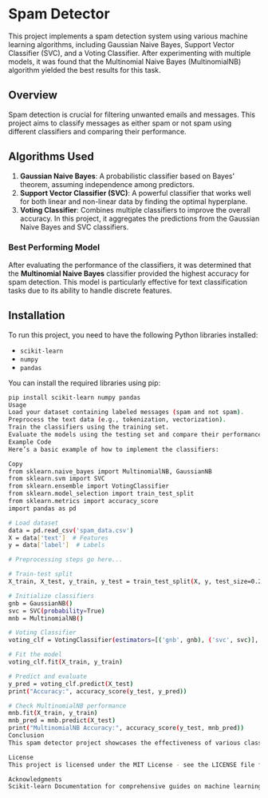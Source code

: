 # Spam Detector

This project implements a spam detection system using various machine learning algorithms, including Gaussian Naive Bayes, Support Vector Classifier (SVC), and a Voting Classifier. After experimenting with multiple models, it was found that the Multinomial Naive Bayes (MultinomialNB) algorithm yielded the best results for this task.

## Overview

Spam detection is crucial for filtering unwanted emails and messages. This project aims to classify messages as either spam or not spam using different classifiers and comparing their performance.

## Algorithms Used

1. **Gaussian Naive Bayes**: A probabilistic classifier based on Bayes' theorem, assuming independence among predictors.
2. **Support Vector Classifier (SVC)**: A powerful classifier that works well for both linear and non-linear data by finding the optimal hyperplane.
3. **Voting Classifier**: Combines multiple classifiers to improve the overall accuracy. In this project, it aggregates the predictions from the Gaussian Naive Bayes and SVC classifiers.

### Best Performing Model

After evaluating the performance of the classifiers, it was determined that the **Multinomial Naive Bayes** classifier provided the highest accuracy for spam detection. This model is particularly effective for text classification tasks due to its ability to handle discrete features.

## Installation

To run this project, you need to have the following Python libraries installed:

- `scikit-learn`
- `numpy`
- `pandas`

You can install the required libraries using pip:

```bash
pip install scikit-learn numpy pandas
Usage
Load your dataset containing labeled messages (spam and not spam).
Preprocess the text data (e.g., tokenization, vectorization).
Train the classifiers using the training set.
Evaluate the models using the testing set and compare their performance.
Example Code
Here’s a basic example of how to implement the classifiers:

Copy
from sklearn.naive_bayes import MultinomialNB, GaussianNB
from sklearn.svm import SVC
from sklearn.ensemble import VotingClassifier
from sklearn.model_selection import train_test_split
from sklearn.metrics import accuracy_score
import pandas as pd

# Load dataset
data = pd.read_csv('spam_data.csv')
X = data['text']  # Features
y = data['label']  # Labels

# Preprocessing steps go here...

# Train-test split
X_train, X_test, y_train, y_test = train_test_split(X, y, test_size=0.2, random_state=42)

# Initialize classifiers
gnb = GaussianNB()
svc = SVC(probability=True)
mnb = MultinomialNB()

# Voting Classifier
voting_clf = VotingClassifier(estimators=[('gnb', gnb), ('svc', svc)], voting='soft')

# Fit the model
voting_clf.fit(X_train, y_train)

# Predict and evaluate
y_pred = voting_clf.predict(X_test)
print("Accuracy:", accuracy_score(y_test, y_pred))

# Check MultinomialNB performance
mnb.fit(X_train, y_train)
mnb_pred = mnb.predict(X_test)
print("MultinomialNB Accuracy:", accuracy_score(y_test, mnb_pred))
Conclusion
This spam detector project showcases the effectiveness of various classifiers in identifying spam messages. The results indicate that the Multinomial Naive Bayes classifier is the most reliable for this task. Further improvements can be made by exploring additional preprocessing techniques and tuning the model parameters.

License
This project is licensed under the MIT License - see the LICENSE file for details.

Acknowledgments
Scikit-learn Documentation for comprehensive guides on machine learning algorithms.